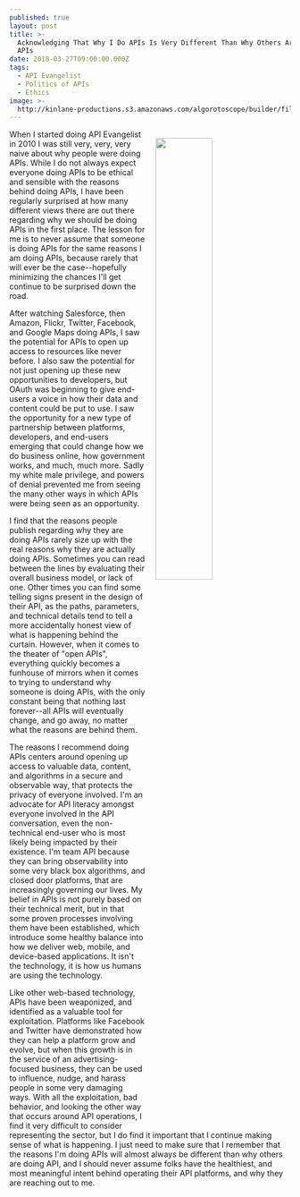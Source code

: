 ```yaml
---
published: true
layout: post
title: >-
  Acknowledging That Why I Do APIs Is Very Different Than Why Others Are Doing
  APIs
date: 2018-03-27T09:00:00.000Z
tags:
  - API Evangelist
  - Politics of APIs
  - Ethics
image: >-
  http://kinlane-productions.s3.amazonaws.com/algorotoscope/builder/filtered/76_16_800_500_0_max_0_1_1.jpg
---
```

<p><img src="{{ page.image }}" width="45%" align="right" style="padding: 15px;" /></p>When I started doing API Evangelist in 2010 I was still very, very, very naive about why people were doing APIs. While I do not always expect everyone doing APIs to be ethical and sensible with the reasons behind doing APIs, I have been regularly surprised at how many different views there are out there regarding why we should be doing APIs in the first place. The lesson for me is to never assume that someone is doing APIs for the same reasons I am doing APIs, because rarely that will ever be the case--hopefully minimizing the chances I'll get continue to be surprised down the road.

After watching Salesforce, then Amazon, Flickr, Twitter, Facebook, and Google Maps doing APIs, I saw the potential for APIs to open up access to resources like never before. I also saw the potential for not just opening up these new opportunities to developers, but OAuth was beginning to give end-users a voice in how their data and content could be put to use. I saw the opportunity for a new type of partnership between platforms, developers, and end-users emerging that could change how we do business online, how government works, and much, much more. Sadly my white male privilege, and powers of denial prevented me from seeing the many other ways in which APIs were being seen as an opportunity.

I find that the reasons people publish regarding why they are doing APIs rarely size up with the real reasons why they are actually doing APIs. Sometimes you can read between the lines by evaluating their overall business model, or lack of one. Other times you can find some telling signs present in the design of their API, as the paths, parameters, and technical details tend to tell a more accidentally honest view of what is happening behind the curtain. However, when it comes to the theater of "open APIs", everything quickly becomes a funhouse of mirrors when it comes to trying to understand why someone is doing APIs, with the only constant being that nothing last forever--all APIs will eventually change, and go away, no matter what the reasons are behind them.

The reasons I recommend doing APIs centers around opening up access to valuable data, content, and algorithms in a secure and observable way, that protects the privacy of everyone involved. I'm an advocate for API literacy amongst everyone involved in the API conversation, even the non-technical end-user who is most likely being impacted by their existence. I'm team API because they can bring observability into some very black box algorithms, and closed door platforms, that are increasingly governing our lives. My belief in APIs is not purely based on their technical merit, but in that some proven processes involving them have been established, which introduce some healthy balance into how we deliver web, mobile, and device-based applications. It isn't the technology, it is how us humans are using the technology.

Like other web-based technology, APIs have been weaponized, and identified as a valuable tool for exploitation. Platforms like Facebook and Twitter have demonstrated how they can help a platform grow and evolve, but when this growth is in the service of an advertising-focused business, they can be used to influence, nudge, and harass people in some very damaging ways. With all the exploitation, bad behavior, and looking the other way that occurs around API operations, I find it very difficult to consider representing the sector, but I do find it important that I continue making sense of what is happening. I just need to make sure that I remember that the reasons I'm doing APIs will almost always be different than why others are doing API, and I should never assume folks have the healthiest, and most meaningful intent behind operating their API platforms, and why they are reaching out to me.
